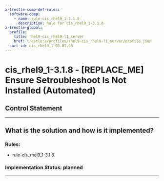 ```yaml
---
x-trestle-comp-def-rules:
  software-comp:
    - name: rule-cis_rhel9_1-3.1.8
      description: Rule for cis_rhel9_1-3.1.8
x-trestle-global:
  profile:
    title: rhel9-cis_rhel9-l1_server
    href: trestle://profiles/rhel9-cis_rhel9-l1_server/profile.json
  sort-id: cis_rhel9_1-03.01.08
---
```


# cis_rhel9_1-3.1.8 - \[REPLACE_ME\] Ensure Setroubleshoot Is Not Installed (Automated)

## Control Statement

______________________________________________________________________

## What is the solution and how is it implemented?

<!-- For implementation status enter one of: implemented, partial, planned, alternative, not-applicable -->

<!-- Note that the list of rules under ### Rules: is read-only and changes will not be captured after assembly to JSON -->

<!-- Add control implementation description here for control: cis_rhel9_1-3.1.8 -->

### Rules:

  - rule-cis_rhel9_1-3.1.8

### Implementation Status: planned

______________________________________________________________________
